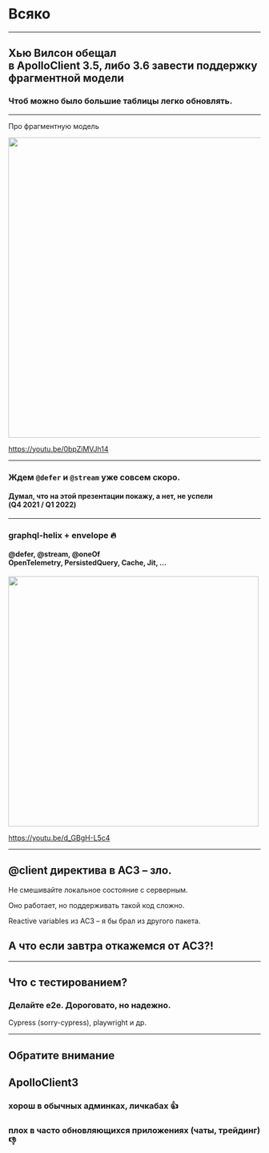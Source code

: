 # Всяко

-----

## Хью Вилсон обещал <br/>в ApolloClient 3.5, либо 3.6 завести <span class="green">поддержку фрагментной модели</span>

### Чтоб можно было большие таблицы легко обновлять. <!-- .element: class="gray fragment" -->

-----

Про фрагментную модель

<a href="https://youtu.be/0bpZiMVJh14" target="_blank"><img width="600" alt="" src="https://img.youtube.com/vi/0bpZiMVJh14/0.jpg" class="plain"></a>

<https://youtu.be/0bpZiMVJh14>

-----

### Ждем `@defer` и `@stream` уже совсем скоро.

#### Думал, что на этой презентации покажу, а нет, не успели <br>(Q4 2021 / Q1 2022) <!-- .element: class="gray" -->

-----

### graphql-helix + envelope 🔥 <!-- .element: class="orange" -->

#### @defer, @stream, @oneOf <br/>OpenTelemetry, PersistedQuery, Cache, Jit, ...

<a href="https://youtu.be/d_GBgH-L5c4" target="_blank"><img width="500" alt="" src="https://img.youtube.com/vi/d_GBgH-L5c4/0.jpg" class="plain"></a>

<https://youtu.be/d_GBgH-L5c4>

-----
## @client директива в AC3 – зло. <!-- .element: class="red" -->

Не смешивайте локальное состояние с серверным.

Оно работает, но поддерживать такой код сложно.

Reactive variables из AC3 – я бы брал из другого пакета. <!-- .element: class="red fragment" -->

## A что если завтра откажемся от AC3?! <!-- .element: class="orange fragment" -->

-----

## Что с тестированием? <!-- .element: class="orange" -->

### Делайте e2e. Дороговато, но надежно.

Cypress (sorry-cypress), playwright и др.<!-- .element: class="gray" -->

-----
## Обратите внимание

## ApolloClient3 <!-- .element: class="apollo" -->

### хорош в обычных админках, личкабах 👍 <!-- .element: class="green fragment" -->

### плох в часто обновляющихся приложениях (чаты, трейдинг) 👎 <!-- .element: class="red fragment" -->
